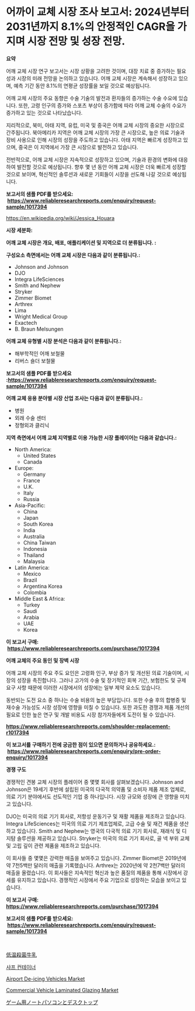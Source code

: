 <p><h1>어까이 교체 시장 조사 보고서: 2024년부터 2031년까지 8.1%의 안정적인 CAGR을 가지며 시장 전망 및 성장 전망.</h1></p><p><strong>요약</strong></p>
<p><p>어깨 교체 시장 연구 보고서는 시장 상황을 고려한 것이며, 대장 치료 중 증가하는 필요성과 시장의 미래 전망을 논의하고 있습니다. 어깨 교체 시장은 계속해서 성장하고 있으며, 예측 기간 동안 8.1%의 연평균 성장률을 보일 것으로 예상됩니다.</p><p>어깨 교체 시장의 주요 동향은 수술 기술의 발전과 환자들의 증가하는 수술 수요에 있습니다. 또한, 고령 인구의 증가와 스포츠 부상이 증가함에 따라 어깨 교체 수술의 수요가 증가하고 있는 것으로 나타났습니다.</p><p>지리적으로, 북미, 아태 지역, 유럽, 미국 및 중국은 어깨 교체 시장의 중요한 시장으로 간주됩니다. 북아메리카 지역은 어깨 교체 시장의 가장 큰 시장으로, 높은 의료 기술과 장비 사용으로 인해 시장의 성장을 주도하고 있습니다. 아태 지역은 빠르게 성장하고 있으며, 중국은 이 지역에서 가장 큰 시장으로 발전하고 있습니다.</p><p>전반적으로, 어깨 교체 시장은 지속적으로 성장하고 있으며, 기술과 환경의 변화에 대응하여 발전할 것으로 예상됩니다. 향후 몇 년 동안 어깨 교체 시장은 더욱 빠르게 성장할 것으로 보이며, 혁신적인 솔루션과 새로운 기회들이 시장을 선도해 나갈 것으로 예상됩니다.</p></p>
<p><strong>보고서의 샘플 PDF를 받으세요: &nbsp;<a href="https://www.reliableresearchreports.com/enquiry/request-sample/1017394">https://www.reliableresearchreports.com/enquiry/request-sample/1017394</a></strong></p>
<p><a href="https://en.wikipedia.org/wiki/Jessica_Houara">https://en.wikipedia.org/wiki/Jessica_Houara</a></p>
<p><strong>시장 세분화:</strong></p>
<p><strong> 어깨 교체 시장은 개요, 배포, 애플리케이션 및 지역으로 더 분류됩니다. :</strong></p>
<p><strong>구성요소 측면에서는 어깨 교체 시장은 다음과 같이 분류됩니다.:</strong></p>
<p><ul><li>Johnson and Johnson</li><li>DJO</li><li>Integra LifeSciences</li><li>Smith and Nephew</li><li>Stryker</li><li>Zimmer Biomet</li><li>Arthrex</li><li>Lima</li><li>Wright Medical Group</li><li>Exactech</li><li>B. Braun Melsungen</li></ul></p>
<p><strong> 어깨 교체 유형별 시장 분석은 다음과 같이 분류됩니다.:</strong></p>
<p><ul><li>해부학적인 어깨 보철물</li><li>리버스 숄더 보철물</li></ul></p>
<p><strong>보고서의 샘플 PDF를 받으세요 :<a href="https://www.reliableresearchreports.com/enquiry/request-sample/1017394">https://www.reliableresearchreports.com/enquiry/request-sample/1017394</a></strong></p>
<p><strong> 어깨 교체 응용 분야별 시장 산업 조사는 다음과 같이 분류됩니다.:</strong></p>
<p><ul><li>병원</li><li>외래 수술 센터</li><li>정형외과 클리닉</li></ul></p>
<p><strong>지역 측면에서 어깨 교체 지역별로 이용 가능한 시장 플레이어는 다음과 같습니다.:</strong></p>
<p><ul>
    <li>
        North America:
        <ul>
            <li>United States</li>
            <li>Canada</li>
        </ul>
    </li>
    <li>
        Europe:
        <ul>
            <li>Germany</li>
            <li>France</li>
            <li>U.K.</li>
            <li>Italy</li>
            <li>Russia</li>
        </ul>
    </li>
    <li>
        Asia-Pacific:
        <ul>
            <li>China</li>
            <li>Japan</li>
            <li>South Korea</li>
            <li>India</li>
            <li>Australia</li>
            <li>China Taiwan</li>
            <li>Indonesia</li>
            <li>Thailand</li>
            <li>Malaysia</li>
        </ul>
    </li>
    <li>
        Latin America:
        <ul>
            <li>Mexico</li>
            <li>Brazil</li>
            <li>Argentina Korea</li>
            <li>Colombia</li>
        </ul>
    </li>
    <li>
        Middle East & Africa:
        <ul>
            <li>Turkey</li>
            <li>Saudi</li>
            <li>Arabia</li>
            <li>UAE</li>
            <li>Korea</li>
        </ul>
    </li>
    </ul></p>
<p><strong>이 보고서 구매: &nbsp;<a href="https://www.reliableresearchreports.com/purchase/1017394">https://www.reliableresearchreports.com/purchase/1017394</a></strong></p>
<p><strong>어깨 교체의 주요 동인 및 장벽 시장</strong></p>
<p><p>어깨 교체 시장의 주요 주도 요인은 고령화 인구, 부상 증가 및 개선된 의료 기술이며, 시장의 성장을 촉진합니다. 그러나 고가의 수술 및 장기적인 회복 기간, 보험한도 및 규제 요구 사항 때문에 이러한 시장에서의 성장에는 일부 제약 요소도 있습니다.</p><p>동반되는 도전 요소 중 하나는 수술 비용의 높은 부담입니다. 또한 수술 후의 합병증 및 재수술 가능성도 시장 성장에 영향을 미칠 수 있습니다. 또한 과도한 경쟁과 제품 개선의 필요로 인한 높은 연구 및 개발 비용도 시장 참가자들에게 도전이 될 수 있습니다.</p></p>
<p><strong><a href="https://www.reliableresearchreports.com/shoulder-replacement-r1017394">https://www.reliableresearchreports.com/shoulder-replacement-r1017394</a></strong></p>
<p><strong>이 보고서를 구매하기 전에 궁금한 점이 있으면 문의하거나 공유하세요.: &nbsp;<a href="https://www.reliableresearchreports.com/enquiry/pre-order-enquiry/1017394">https://www.reliableresearchreports.com/enquiry/pre-order-enquiry/1017394</a></strong></p>
<p><strong>경쟁 구도</strong></p>
<p><p>경쟁적인 견봉 교체 시장의 플레이어 중 몇몇 회사를 살펴보겠습니다. Johnson and Johnson은 19세기 후반에 설립된 미국의 다국적 의약품 및 소비자 제품 제조 업체로, 의료 기기 분야에서도 선도적인 기업 중 하나입니다. 시장 규모와 성장에 큰 영향을 미치고 있습니다.</p><p>DJO는 미국의 의료 기기 회사로, 저항성 운동기구 및 재활 제품을 제조하고 있습니다. Integra LifeSciences는 미국의 의료 기기 제조업체로, 고급 수술 및 재건 제품을 생산하고 있습니다. Smith and Nephew는 영국의 다국적 의료 기기 회사로, 재래식 및 디지턈 솔루션을 제공하고 있습니다. Stryker는 미국의 의료 기기 회사로, 골 넥 부위 교체 및 고립 깊이 관련 제품을 제조하고 있습니다.</p><p>이 회사들 중 몇몇은 강력한 매출을 보여주고 있습니다. Zimmer Biomet은 2019년에 약 7천5백만 달러의 매출을 기록했습니다. Arthrex는 2020년에 약 2천7백만 달러의 매출을 올렸습니다. 이 회사들은 지속적인 혁신과 높은 품질의 제품을 통해 시장에서 강세를 유지하고 있습니다. 경쟁적인 시장에서 주요 기업으로 성장하는 모습을 보이고 있습니다.</p></p>
<p><strong>이 보고서 구매: &nbsp; <a href="https://www.reliableresearchreports.com/purchase/1017394">https://www.reliableresearchreports.com/purchase/1017394</a></strong></p>
<p><strong>보고서의 샘플 PDF를 받으세요: &nbsp;<a href="https://www.reliableresearchreports.com/enquiry/request-sample/1017394">https://www.reliableresearchreports.com/enquiry/request-sample/1017394</a></strong><strong></strong></p>
<p>&nbsp;</p>
<p><p><a href="https://github.com/DanykaKilback/Market-Research-Report-List-2/blob/main/980710611815.md">低温殺菌牛乳</a></p><p><a href="https://github.com/LuckeyCorbin/Market-Research-Report-List-1/blob/main/330593017637.md">샤프 컨테이너</a></p><p><a href="https://github.com/JordyBecker/Market-Research-Report-List-1/blob/main/airport-de-icing-vehicles-market.md">Airport De-icing Vehicles Market</a></p><p><a href="https://github.com/sydneyHley85/Market-Research-Report-List-1/blob/main/commercial-vehicle-laminated-glazing-market.md">Commercial Vehicle Laminated Glazing Market</a></p><p><a href="https://github.com/RandallRunte2023/Market-Research-Report-List-2/blob/main/967374811814.md">ゲーム用ノートパソコンとデスクトップ</a></p></p>